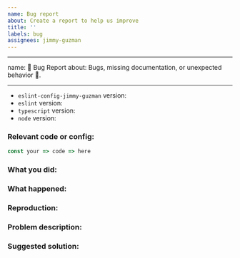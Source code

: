 ```yaml
---
name: Bug report
about: Create a report to help us improve
title: ''
labels: bug
assignees: jimmy-guzman
---
```


---

name: 🐛 Bug Report
about: Bugs, missing documentation, or unexpected behavior 🤔.

---

- `eslint-config-jimmy-guzman` version:
- `eslint` version:
- `typescript` version:
- `node` version:

### Relevant code or config:

```js
const your => code => here
```

### What you did:

### What happened:

### Reproduction:

### Problem description:

### Suggested solution:
